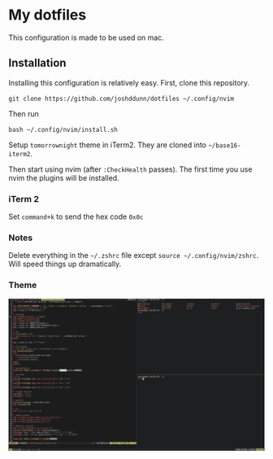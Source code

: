# My dotfiles

This configuration is made to be used on mac.

## Installation

Installing this configuration is relatively easy. First, clone this repository.

    git clone https://github.com/joshddunn/dotfiles ~/.config/nvim

Then run

    bash ~/.config/nvim/install.sh

Setup `tomorrownight` theme in iTerm2. They are cloned into `~/base16-iterm2`.

Then start using nvim (after `:CheckHealth` passes). The first time you use nvim the plugins will be installed.

### iTerm 2

Set `command+k` to send the hex code `0x0c`

### Notes

Delete everything in the `~/.zshrc` file except `source ~/.config/nvim/zshrc`. Will speed things up dramatically.

### Theme
![Alt text](image.png)
